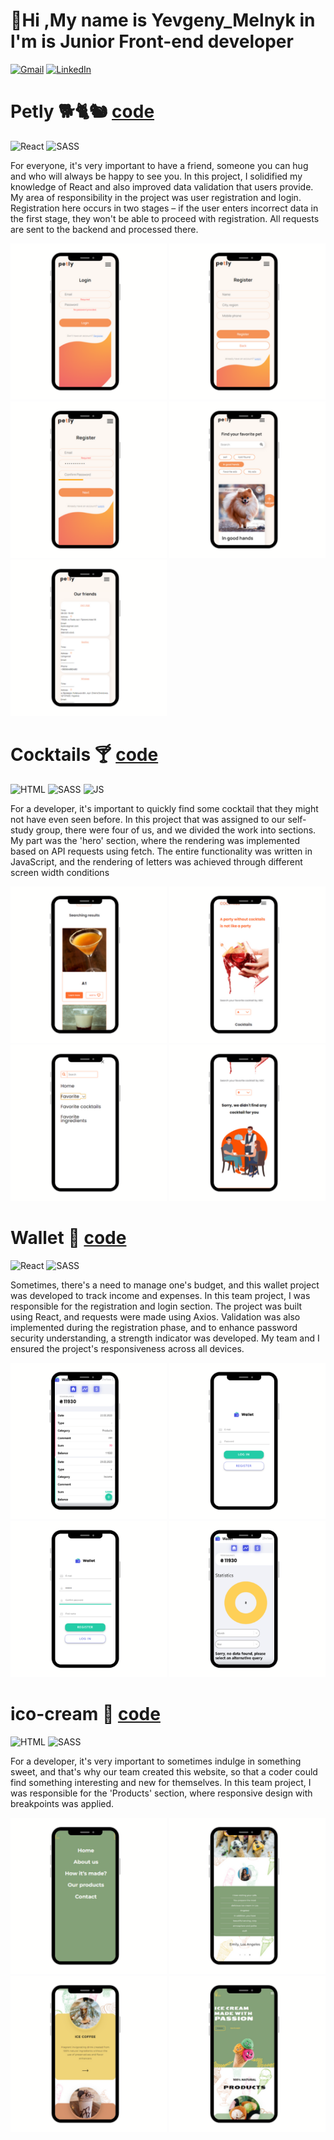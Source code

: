 
<!-- ![Resume](https://img.shields.io/badge/Resume-red?style=&logo=readme) -->
# 👋Hi ,My name is Yevgeny_Melnyk in l'm is Junior Front-end developer

<!-- ![!](https://www.linkedin.com/in/yevgeny-melnyk-831158259/) -->
<!-- ![LinkedIn](https://img.shields.io/badge/LinkedIn-Yevgeny_Melnyk-blue?style=&logo=linkedin) -->

[![Gmail](https://img.shields.io/badge/email-mgr58006@gmail.com-blue?style=&logo=gmail)](https://www.linkedin.com/in/yevgeny-melnyk-831158259/)
[![LinkedIn](https://img.shields.io/badge/LinkedIn-Yevgeny_Melnyk-blue?style=&logo=linkedin)](https://www.linkedin.com/in/yevgeny-melnyk-831158259/)



# Petly 🐕🐈🐿 [code](https://github.com/Amfiteatr42/React-Node-TeamProject)
![React](https://img.shields.io/badge/React-61DAFB?style=&logo=react&logoColor=black)
![SASS](https://img.shields.io/badge/SASS-CC6699?style=&logo=sass&logoColor=black)

For everyone, it's very important to have a friend, someone you can hug and who will always be happy to see you. In this project, I solidified my knowledge of React and also improved data validation that users provide. My area of responsibility in the project was user registration and login. Registration here occurs in two stages – if the user enters incorrect data in the first stage, they won't be able to proceed with registration. All requests are sent to the backend and processed there.

<p> 
<img src="./img/petly/petly_1.png" width="250" alt="cocktalis">
<img width="250" src="./img/petly/petly_2%20(2).png" alt="cocktalis">
<img width="250" src="./img/petly/petly_2.png" alt="cocktalis"/>
<img width="250" src="./img/petly/petly-3.png" alt="cocktalis"/>
<img width="250" src="./img/petly/petly_5.png" alt="cocktalis"/>
</p>


# Cocktails 🍸 [code](https://github.com/Zhe1a/Cocktails)

![HTML](https://img.shields.io/badge/HTML-E34F26?style=&logo=html5&logoColor=black)
![SASS](https://img.shields.io/badge/SASS-CC6699?style=&logo=sass&logoColor=black)
![JS](https://img.shields.io/badge/JS-F7DF1E?style=&logo=jss&logoColor=black)

For a developer, it's important to quickly find some cocktail that they might not have even seen before. In this project that was assigned to our self-study group, there were four of us, and we divided the work into sections.
My part was the 'hero' section, where the rendering was implemented based on API requests using fetch. The entire functionality was written in JavaScript, and the rendering of letters was achieved through different screen width conditions

<p> 
<img src="./img/cocktalis/cocltalis_1.png" width="250" alt="cocktalis">
<img width="250" src="./img/cocktalis/cocltalis_2.png" alt="cocktalis">
<img width="250" src="./img/cocktalis/cocltalis_3.png" alt="cocktalis"/>
<img width="250" src="./img/cocktalis/cocltalis_4.png" alt="cocktalis"/>
</p>

# Wallet 👝 [code](https://github.com/Zhe1a/Wallet)
![React](https://img.shields.io/badge/React-61DAFB?style=&logo=react&logoColor=black)
![SASS](https://img.shields.io/badge/SASS-CC6699?style=&logo=sass&logoColor=black)



Sometimes, there's a need to manage one's budget, and this wallet project was developed to track income and expenses. In this team project, I was responsible for the registration and login section. The project was built using React, and requests were made using Axios.
Validation was also implemented during the registration phase, and to enhance password security understanding, a strength indicator was developed. My team and I ensured the project's responsiveness across all devices.
<!-- ![My Image](./img/wallet/wallet_1.png)
![My Image](./img/wallet/wallet_1.png)
![My Image](./img/wallet/wallet_1.png) -->


<p> 
<img width="250"  src="./img/wallet/wallet_1.png" alt="wallet"/>
<img width="250"  src="./img/wallet/wallet_2.png" alt="wallet"></img>
<img width="250"  src="./img/wallet/wallet_3.png" alt="wallet"></img>
<img width="250"  src="./img/wallet/wallet_4.png" alt="wallet"></img>
</p>

# ico-cream 🍦 [code](https://github.com/Zhe1a/ice-cream)
![HTML](https://img.shields.io/badge/HTML-E34F26?style=&logo=html5&logoColor=black)
![SASS](https://img.shields.io/badge/SASS-CC6699?style=&logo=sass&logoColor=black)


For a developer, it's very important to sometimes indulge in something sweet, and that's why our team created this website, so that a coder could find something interesting and new for themselves. In this team project, I was responsible for the 'Products' section, where responsive design with breakpoints was applied.

<p> 
<img width="250"  src="./img/ico-cream/ico-cream_1%20(1).png" alt="wallet"/>
<img width="250"  src="./img/ico-cream/ico-cream_1%20(2).png" alt="wallet"></img>
<img width="250"  src="./img/ico-cream/ico-cream_1%20(3).png" alt="wallet"></img>
<img width="250"  src="./img/ico-cream/ico-cream_1%20(4).png" alt="wallet"></img>
</p>


<!-- **Zhe1a/Zhe1a** is a ✨ _special_ ✨ repository because its `README.md` (this file) appears on your GitHub profile.

Here are some ideas to get you started:

- 🔭 I’m currently working on ...
- 🌱 I’m currently learning ...
- 👯 I’m looking to collaborate on ...
- 🤔 I’m looking for help with ...
- 💬 Ask me about ...

- 📫 How to reach me: ...
- 😄 Pronouns: ...
- ⚡ Fun fact: ...!
1) -->



